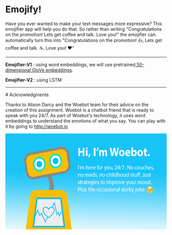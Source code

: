 # Emojify!

<p>
Have you ever wanted to make your text messages more expressive? This emojifier app will help you do that. So rather than writing "Congratulations on the promotion! Lets get coffee and talk. Love you!" the emojifier can automatically turn this into "Congratulations on the promotion! 👍,  Lets get coffee and talk. ☕️,  Love you! ❤️"
</p>
<hr>
<p><b>Emojifier-V1</b> : using word embeddings, we will use pretrained<a href="https://nlp.stanford.edu/projects/glove/"> 50-dimensional GloVe embeddings</a>.</p>
<p><b>Emojifier-V2</b> : using LSTM</p>
<hr>
# Acknowledgments

Thanks to Alison Darcy and the Woebot team for their advice on the creation of this assignment. Woebot is a chatbot friend that is ready to speak with you 24/7. As part of Woebot's technology, it uses word embeddings to understand the emotions of what you say. You can play with it by going to http://woebot.io

<img src="images/woebot.png" style="width:600px;height:300px;">
